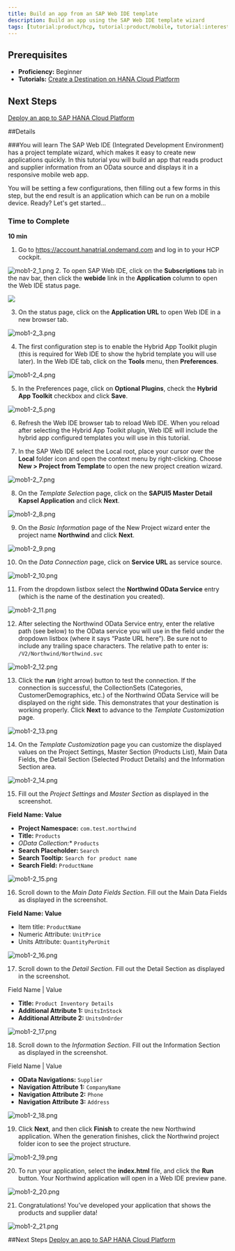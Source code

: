 ```yaml
---
title: Build an app from an SAP Web IDE template
description: Build an app using the SAP Web IDE template wizard
tags: [tutorial:product/hcp, tutorial:product/mobile, tutorial:interest/gettingstarted]
---
```

## Prerequisites
 - **Proficiency:** Beginner
 - **Tutorials:** [Create a Destination on HANA Cloud Platform](TODO)

## Next Steps
[Deploy an app to SAP HANA Cloud Platform](TODO)

##Details

###You will learn
The SAP Web IDE (Integrated Development Environment) has a project template wizard, which makes it easy to create new applications quickly. In this tutorial you will build an app that reads product and supplier information from an OData source and displays it in a responsive mobile web app.

You will be setting a few configurations, then filling out a few forms in this step, but the end result is an application which can be run on a mobile device.  Ready?  Let's get started...

### Time to Complete
**10 min** 


1. Go to <https://account.hanatrial.ondemand.com> and log in to your HCP cockpit.

 ![mob1-2_1.png](https://raw.githubusercontent.com/SAPDocuments/Tutorials/master/tutorials/mobile-build-app-from-template/mob1-2_1.png)
2. To open SAP Web IDE, click on the **Subscriptions** tab in the nav bar, then click the **webide** link in the **Application** column to open the Web IDE status page.

 ![](https://raw.githubusercontent.com/SAPDocuments/Tutorials/master/tutorials/mobile-build-app-from-template/mob1-2_1.png)

3. On the status page, click on the **Application URL** to open Web IDE in a new browser tab.

 ![mob1-2_3.png](https://raw.githubusercontent.com/SAPDocuments/Tutorials/master/tutorials/mobile-build-app-from-template/mob1-2_3.png)

4. The first configuration step is to enable the Hybrid App Toolkit plugin (this is required for Web IDE to show the hybrid template you will use later). In the Web IDE tab, click on the **Tools** menu, then **Preferences**.

 ![mob1-2_4.png](https://raw.githubusercontent.com/SAPDocuments/Tutorials/master/tutorials/mobile-build-app-from-template/mob1-2_4.png)

5. In the Preferences page, click on **Optional Plugins**, check the **Hybrid App Toolkit** checkbox and click **Save**.

 ![mob1-2_5.png](https://raw.githubusercontent.com/SAPDocuments/Tutorials/master/tutorials/mobile-build-app-from-template/mob1-2_5.png)

6. Refresh the Web IDE browser tab to reload Web IDE. When you reload after selecting the Hybrid App Toolkit plugin, Web IDE will include the hybrid app configured templates you will use in this tutorial.

7. In the SAP Web IDE select the Local root, place your cursor over the **Local** folder icon and open the context menu by right-clicking. Choose **New > Project from Template** to open the new project creation wizard.

 ![mob1-2_7.png](https://raw.githubusercontent.com/SAPDocuments/Tutorials/master/tutorials/mobile-build-app-from-template/mob1-2_7.png)

8. On the *Template Selection* page, click on the **SAPUI5 Master Detail Kapsel Application**  and click **Next**.

 ![mob1-2_8.png](https://raw.githubusercontent.com/SAPDocuments/Tutorials/master/tutorials/mobile-build-app-from-template/mob1-2_8.png)

9. On the *Basic Information* page of the New Project wizard enter the project name **Northwind** and click **Next**.

 ![mob1-2_9.png](https://raw.githubusercontent.com/SAPDocuments/Tutorials/master/tutorials/mobile-build-app-from-template/mob1-2_9.png)

10. On the *Data Connection* page, click on **Service URL** as service source.

 ![mob1-2_10.png](https://raw.githubusercontent.com/SAPDocuments/Tutorials/master/tutorials/mobile-build-app-from-template/mob1-2_10.png)

11. From the dropdown listbox select the **Northwind OData Service** entry (which is the name of the destination you created).

 ![mob1-2_11.png](https://raw.githubusercontent.com/SAPDocuments/Tutorials/master/tutorials/mobile-build-app-from-template/mob1-2_11.png)

12. After selecting the Northwind OData Service entry, enter the relative path (see below) to the OData service you will use in the field under the dropdown listbox (where it says “Paste URL here”). Be sure not to include any trailing space characters. The relative path to enter is: `/V2/Northwind/Northwind.svc`

 ![mob1-2_12.png](https://raw.githubusercontent.com/SAPDocuments/Tutorials/master/tutorials/mobile-build-app-from-template/mob1-2_12.png)

13. Click the **run** (right arrow) button to test the connection. If the connection is successful, the CollectionSets (Categories, CustomerDemographics, etc.) of the Northwind OData Service will be displayed on the right side. This demonstrates that your destination is working properly. Click **Next** to advance to the *Template Customization* page.

 ![mob1-2_13.png](https://raw.githubusercontent.com/SAPDocuments/Tutorials/master/tutorials/mobile-build-app-from-template/mob1-2_13.png)

14. On the *Template Customization* page you can customize the displayed values on the Project Settings, Master Section (Products List), Main Data Fields, the Detail Section (Selected Product Details) and the Information Section area.

 ![mob1-2_14.png](https://raw.githubusercontent.com/SAPDocuments/Tutorials/master/tutorials/mobile-build-app-from-template/mob1-2_14.png)

15. Fill out the *Project Settings* and *Master Section* as displayed in the screenshot.

 **Field Name: Value**

 - **Project Namespace:** `com.test.northwind`
 - **Title:** `Products`
 - **OData Collection*:**  `Products`
 - **Search Placeholder:** `Search `
 - **Search Tooltip:** `Search for product name`
 - **Search Field:** `ProductName`

 ![mob1-2_15.png](https://raw.githubusercontent.com/SAPDocuments/Tutorials/master/tutorials/mobile-build-app-from-template/mob1-2_15.png)

16. Scroll down to the *Main Data Fields Section*. Fill out the Main Data Fields as displayed in the screenshot.

 **Field Name: Value**

 - Item title: `ProductName`
 - Numeric Attribute: `UnitPrice`
 - Units Attribute: `QuantityPerUnit`

 ![mob1-2_16.png](https://raw.githubusercontent.com/SAPDocuments/Tutorials/master/tutorials/mobile-build-app-from-template/mob1-2_16.png)

17. Scroll down to the *Detail Section*. Fill out the Detail Section as displayed in the screenshot.

 Field Name              |  Value

 - **Title:** `Product Inventory Details`
 - **Additional Attribute 1:** `UnitsInStock`
 - **Additional Attribute 2:** `UnitsOnOrder`

 ![mob1-2_17.png](https://raw.githubusercontent.com/SAPDocuments/Tutorials/master/tutorials/mobile-build-app-from-template/mob1-2_17.png)

18. Scroll down to the *Information Section*. Fill out the Information Section as displayed in the screenshot.

 Field Name              |  Value

 - **OData Navigations:** `Supplier`
 - **Navigation Attribute 1:** `CompanyName`
 - **Navigation Attribute 2:** `Phone`
 - **Navigation Attribute 3:** `Address`

 ![mob1-2_18.png](https://raw.githubusercontent.com/SAPDocuments/Tutorials/master/tutorials/mobile-build-app-from-template/mob1-2_18.png)

19. Click **Next**, and then click **Finish** to create the new Northwind application. When the generation finishes, click the Northwind project folder icon to see the project structure.

 ![mob1-2_19.png](https://raw.githubusercontent.com/SAPDocuments/Tutorials/master/tutorials/mobile-build-app-from-template/mob1-2_19.png)

20. To run your application, select the **index.html** file, and click the **Run** button. Your Northwind application will open in a Web IDE preview pane.

 ![mob1-2_20.png](https://raw.githubusercontent.com/SAPDocuments/Tutorials/master/tutorials/mobile-build-app-from-template/mob1-2_20.png)

21. Congratulations! You’ve developed your application that shows the products and supplier data!


 ![mob1-2_21.png](https://raw.githubusercontent.com/SAPDocuments/Tutorials/master/tutorials/mobile-build-app-from-template/mob1-2_21.png)

##Next Steps
[Deploy an app to SAP HANA Cloud Platform](TODO)
